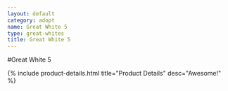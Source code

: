 ```yaml
---
layout: default
category: adopt
name: Great White 5
type: great-whites
title: Great White 5
---
```


#Great White 5

{% include product-details.html title="Product Details" desc="Awesome!" %}